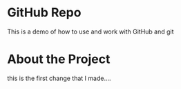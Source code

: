 # GitHub Repo
This is a demo of how to use and work with GitHub and git

# About the Project
this is the first change that I made....